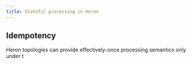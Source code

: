 ```yaml
---
title: Stateful processing in Heron
---
```


## Idempotency

Heron topologies can provide effectively-once processing semantics only under t